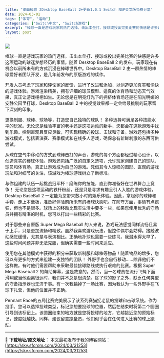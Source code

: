 ```yaml
---
title: "桌面棒球 2Desktop BaseBall 2+更新1.0.1 Switch NSP英文版免费分享"
date: 2024-03-01
tags: ["体育", "运动"]
categories: ["Switch中文", "Switch游戏"]
excerpt: "棒球一直是游戏玩家的热门选择。击出本垒打、接球或投出完美比赛的快感是许多这项运动的球迷梦想经历的事情。随着 Desktop BaseBall 2 的发布，玩家现在有机会以前所未有的方式沉浸在棒球世界中。Desktop BaseBall 2 由一群热情的棒球爱好者团队开发，是几年前发布的原版游戏的续作&hellip;"
layout: post
---
```


<img class="aligncenter" src="https://img-eshop.cdn.nintendo.net/i/cb4de005d1c874126420fe71b67721e1bc92223d05496dcad831f3426db1c05e.jpg?w=1000" />

棒球一直是游戏玩家的热门选择。击出本垒打、接球或投出完美比赛的快感是许多这项运动的球迷梦想经历的事情。随着 Desktop BaseBall 2 的发布，玩家现在有机会以前所未有的方式沉浸在棒球世界中。Desktop BaseBall 2 由一群热情的棒球爱好者团队开发，是几年前发布的原版游戏的续作。

开发人员考虑了玩家和评论家的反馈，进行了改进和添加，以创造更加真实和愉快的游戏体验。游戏渲染精美，拥有详细的球员模型、逼真的体育场和动态天气效果，真正让游戏栩栩如生。无论您是在明亮灯光下的拥挤体育场还是在阳光明媚的安静公园里打球，Desktop BaseBall 2 中的视觉效果都一定会给最挑剔的玩家留下深刻的印象。

更换制服、球棒、球场等，打造您自己独特的球队！
多种选择可满足各种技能水平的玩家。无论您是经验丰富的老手还是这项运动的新手，您都会在这款游戏中找到乐趣。控制直观且反应灵敏，可实现精确的投球、击球和守备。游戏还包括多种游戏模式，包括表演赛、赛季模式和在线多人游戏，确保总有新鲜刺激的东西可供尝试。

从球在空气中移动的方式到球棒击打的声音，游戏的每个方面都经过精心设计，以创造真实的棒球体验。游戏还包括广泛的自定义选项，允许玩家创建自己的球队、球员和体育场，真正让游戏成为自己的游戏。凭借其令人惊叹的图形、直观的游戏玩法和对细节的关注，该游戏为棒球游戏树立了新标准。

与你组建的队伍一起挑战冠军杯！磨练你的技能，直到你准备好在世界舞台上竞争！
无论您是这项运动的铁杆粉丝，还是只是寻求有趣且引人入胜的游戏体验，Desktop BaseBall 2 一定能为您带来数小时的娱乐体验。因此，拿起你的球棒和手套，走上本垒板，准备好体验前所未有的棒球快感吧。在防守方面，事情有点疯狂，但也不是很多。球场上的移动比现实生活中要多一些，如果您使用优秀的守场员并拥有精湛的时机，您可以打出一些精彩的比赛。

对于那些来自原版 Super Mega Baseball 的人来说，游戏玩法感觉同样流畅且易于上手，只是更加流畅和精致。虽然我喜欢游戏玩法，但控件偶尔会妨碍。接触波动感觉缓慢，尤其是与表演相比。正确地扑球也需要一些练习。我潜水得太早了。这些时间问题并非无法克服，但确实需要一些时间来适应。

使用您在其他模式中获得的积分来获取新制服和球棒等物品！随着物品的增多，您可以有更多的方式来组建一支独特的团队！
外野手也会自行移动……除非他们不这样做。有时他们需要帮助来采取最佳接球路线或执行艰难的比赛。根据 Super Mega Baseball 2 的帮助屏幕，这是故意的。然而，当一名球员在流行飞蝇下面滑翔或当他距离很远时，我们并不总是很清楚。除了球的影子之外，缺乏任何类型的守备指示器也无济于事。有一次我输掉了一场比赛，因为我认为一名外野手在飞球下扎营，但他的位置并不正确。

Pennant Race的五局比赛完美展示了该系列赛猫捉老鼠的投球和击球系统。作为投手，您可以选择投球类型，标记您想要投球的位置，然后在结束时将第二个圆圈引导到该标记上。该圆圈结束的地方就是您将投球的地方，它越接近您的原始标记，速度就越快。同样，建议留意跑垒员，他们似乎会在任何进入比赛的球上跑动。

---
📖 **下载地址/原文地址：** 本文最初发布于我的博客网站：[https://sky.sfcrom.com/2024/03/31253](https://sky.sfcrom.com/2024/03/31253)
